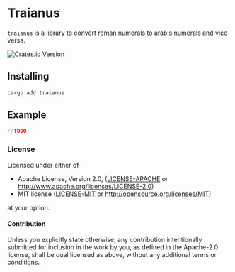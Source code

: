 # Traianus

`traianus` is a library to convert roman numerals to arabis numerals and vice versa.

![Crates.io Version](https://img.shields.io/crates/v/traianus)

## Installing

```sh
cargo add traianus
```

## Example

```rust
//TODO
```

### License

Licensed under either of

- Apache License, Version 2.0, ([LICENSE-APACHE](LICENSE-APACHE) or http://www.apache.org/licenses/LICENSE-2.0)
- MIT license ([LICENSE-MIT](LICENSE-MIT) or http://opensource.org/licenses/MIT)

at your option.

#### Contribution

Unless you explicitly state otherwise, any contribution intentionally
submitted for inclusion in the work by you, as defined in the Apache-2.0
license, shall be dual licensed as above, without any additional terms or
conditions.
